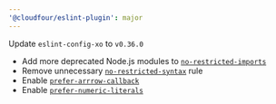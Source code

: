 ```yaml
---
'@cloudfour/eslint-plugin': major
---
```


Update `eslint-config-xo` to `v0.36.0`

- Add more deprecated Node.js modules to [`no-restricted-imports`](https://eslint.org/docs/rules/no-restricted-imports)
- Remove unnecessary [`no-restricted-syntax`](https://eslint.org/docs/rules/no-restricted-syntax) rule
- Enable [`prefer-arrrow-callback`](https://eslint.org/docs/rules/prefer-arrow-callback)
- Enable [`prefer-numeric-literals`](https://eslint.org/docs/rules/prefer-numeric-literals)

